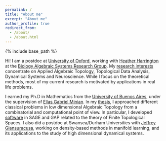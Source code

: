 ```yaml
---
permalink: /
title: "About me"
excerpt: "About me"
author_profile: true
redirect_from: 
  - /about/
  - /about.html
---
```


{% include base_path %}



Hi! I am a postdoc at
[University of Oxford](https://www.maths.ox.ac.uk/people/ximena.fernandez), working with [Heather Harrington](https://www.maths.ox.ac.uk/people/heather.harrington) at the [Biology Algebraic Systems Research Group](http://people.maths.ox.ac.uk/harrington/). My [research interests](research) concentrate  on Applied Algebraic Topology, Topological Data Analysis, Dynamical Systems and Neuroscience. While I focus on the theoretical methods, most of my current research is motivated by applications in real life problems. 



I earned
my Ph.D in Mathematics from the
[University of Buenos Aires](http://web.dm.uba.ar/), under the supervision of [Elías Gabriel Minian](http://mate.dm.uba.ar/~gminian/). In my [thesis](http://cms.dm.uba.ar/academico/carreras/doctorado/Tesis_Ximena_Fernandez.pdf), I approached different classical problems in low dimensional Algebraic Topology from a combinatorial and computational point of view. In particular, I developed 
[software](code) in SAGE and GAP related to the theory of Finite Topological Spaces. I also did a postdoc at Swansea/Durham Universities with [Jeffrey Giansuracusa](https://sites.google.com/view/jeffreygiansiracusa/home), working on density-based methods in manifold learning, and its applications to the study of high dimensional dynamical systems.


